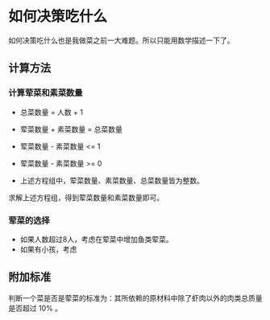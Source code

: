 # 如何决策吃什么

如何决策吃什么也是我做菜之前一大难题。所以只能用数学描述一下了。

## 计算方法

### 计算荤菜和素菜数量

* 总菜数量 = 人数 + 1
* 荤菜数量 + 素菜数量 = 总菜数量
* 荤菜数量 - 素菜数量 <= 1
* 荤菜数量 - 素菜数量 >= 0

* 上述方程组中，荤菜数量、素菜数量、总菜数量皆为整数。

求解上述方程组，得到荤菜数量和素菜数量即可。

### 荤菜的选择

* 如果人数超过8人，考虑在荤菜中增加鱼类荤菜。
* 如果有小孩，考虑

## 附加标准

判断一个菜是否是荤菜的标准为：其所依赖的原材料中除了虾肉以外的肉类总质量是否超过 10% 。
